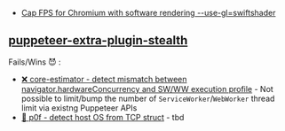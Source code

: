 * [Cap FPS for Chromium with software rendering --use-gl=swiftshader](https://gist.github.com/niespodd/c7fd14e0e58652e74c0f1fdbd819112d)

## [puppeteer-extra-plugin-stealth](https://github.com/berstend/puppeteer-extra/tree/master/packages/puppeteer-extra-plugin-stealth)

Fails/Wins 😈 :
* [❌ core-estimator - detect mismatch between navigator.hardwareConcurrency and SW/WW execution profile](https://github.com/oftn-oswg/core-estimator/blob/master/core-estimator.js) - Not possible to limit/bump the number of `ServiceWorker`/`WebWorker` thread limit via existng Puppeteer APIs
* [🚦 p0f - detect host OS from TCP struct](https://en.wikipedia.org/wiki/P0f) - tbd
